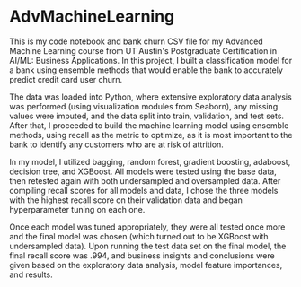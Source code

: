 # AdvMachineLearning
This is my code notebook and bank churn CSV file for my Advanced Machine Learning course from UT Austin's Postgraduate Certification in AI/ML: Business Applications. In this project, I built a classification model for a bank using ensemble methods that would enable the bank to accurately predict credit card user churn.

The data was loaded into Python, where extensive exploratory data analysis was performed (using visualization modules from Seaborn), any missing values were imputed, and the data split into train, validation, and test sets. After that, I proceeded to build the machine learning model using ensemble methods, using recall as the metric to optimize, as it is most important to the bank to identify any customers who are at risk of attrition.

In my model, I utilized bagging, random forest, gradient boosting, adaboost, decision tree, and XGBoost. All models were tested using the base data, then retested again with both undersampled and oversampled data. After compiling recall scores for all models and data, I chose the three models with the highest recall score on their validation data and began hyperparameter tuning on each one.

Once each model was tuned appropriately, they were all tested once more and the final model was chosen (which turned out to be XGBoost with undersampled data). Upon running the test data set on the final model, the final recall score was .994, and business insights and conclusions were given based on the exploratory data analysis, model feature importances, and results.

